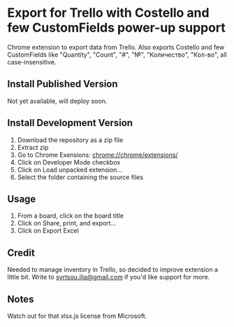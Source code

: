 Export for Trello with Costello and few CustomFields power-up support
============

Chrome extension to export data from Trello. Also exports Costello and few CustomFields like "Quantity", "Count", "#", "№", "Количество", "Кол-во", all case-insensitive.

Install Published Version
-------------------------
Not yet available, will deploy soon.


Install Development Version
---------------------------
1. Download the repository as a zip file
2. Extract zip
3. Go to Chrome Exensions: [chrome://chrome/extensions/](chrome://chrome/extensions/)
4. Click on Developer Mode checkbox
5. Click on Load unpacked extension...
6. Select the folder containing the source files

Usage
-----
1. From a board, click on the board title
2. Click on Share, print, and export...
3. Click on Export Excel

Credit
------
Needed to manage inventory in Trello, so decided to improve extension a little bit. Write to syrtsou.ilia@gmail.com if you'd like support for more.


Notes
-----
Watch out for that xlsx.js license from Microsoft.
